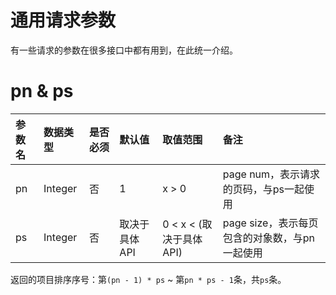 # 通用请求参数

有一些请求的参数在很多接口中都有用到，在此统一介绍。

# pn & ps

参数名 | 数据类型 | 是否必须 | 默认值 | 取值范围 | 备注
:- | :- | :- | :- | :- | :-
pn | Integer | 否 | 1 | x > 0 | page num，表示请求的页码，与ps一起使用
ps | Integer | 否 | 取决于具体API | 0 < x < (取决于具体API) | page size，表示每页包含的对象数，与pn一起使用

返回的项目排序序号：第`(pn - 1) * ps` ~ 第`pn * ps - 1`条，共`ps`条。
